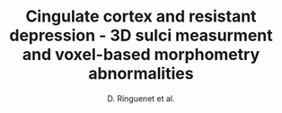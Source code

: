 ---
cat: gaia
subcat: architecture
bestof: false
author: D. Ringuenet et al.
title: Cingulate cortex and resistant depression  - 3D sulci measurment and voxel-based morphometry abnormalities
year: 2005
type: misc
---